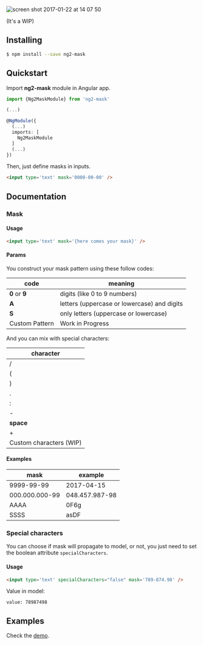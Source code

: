 ![screen shot 2017-01-22 at 14 07 50](https://cloud.githubusercontent.com/assets/1526680/22182355/31d103ca-e0ac-11e6-9664-c7c0399ef69f.png)

(It's a WIP)

## Installing

```bash
$ npm install --save ng2-mask
```

## Quickstart

Import **ng2-mask** module in Angular app.

```typescript
import {Ng2MaskModule} from 'ng2-mask'

(...)

@NgModule({
  (...)
  imports: [
    Ng2MaskModule
  ]
  (...)
})
```

Then, just define masks in inputs.

```html
<input type='text' mask='0000-00-00' />
```

## Documentation

### Mask

#### Usage

```html 
<input type='text' mask='{here comes your mask}' />
```

#### Params
You construct your mask pattern using these follow codes:

| code | meaning |
|------|---------|
| **0** or **9** | digits (like 0 to 9 numbers) |
| **A** | letters (uppercase or lowercase) and digits |
| **S** | only letters (uppercase or lowercase) |
| Custom Pattern | Work in Progress |

And you can mix with special characters:

| character |
|-----------|
| / | 
| ( | 
| ) |
| . |
| : |
| - |
| **space** |
| + |
| Custom characters (WIP) |

#### Examples

| mask | example |
| ------- | ------- |
| 9999-99-99 | 2017-04-15 |
| 000.000.000-99 | 048.457.987-98 |
| AAAA | 0F6g |
| SSSS | asDF |

### Special characters
You can choose if mask will propagate to model, or not, you just need to set
the boolean attribute `specialCharacters`.

#### Usage

```html 
<input type='text' specialCharacters="false" mask='789-874.98' />
```

Value in model:

```
value: 78987498
```

## Examples

Check the [demo](https://nepipenkoigor.github.io/ng2-mask/).
